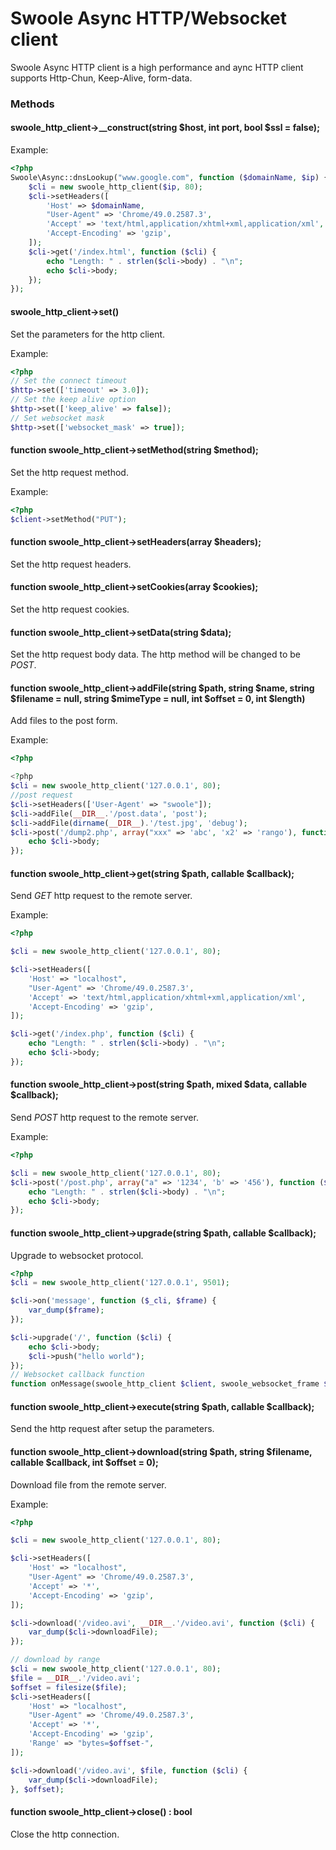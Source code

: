 # Swoole Async HTTP/Websocket client

Swoole Async HTTP client is a high performance and aync HTTP client supports Http-Chun, Keep-Alive, form-data.

### Methods

#### swoole_http_client->__construct(string $host, int port, bool $ssl = false);

Example:

``` php
<?php
Swoole\Async::dnsLookup("www.google.com", function ($domainName, $ip) {
    $cli = new swoole_http_client($ip, 80);
    $cli->setHeaders([
        'Host' => $domainName,
        "User-Agent" => 'Chrome/49.0.2587.3',
        'Accept' => 'text/html,application/xhtml+xml,application/xml',
        'Accept-Encoding' => 'gzip',
    ]);
    $cli->get('/index.html', function ($cli) {
        echo "Length: " . strlen($cli->body) . "\n";
        echo $cli->body;
    });
});
```

#### swoole_http_client->set()

Set the parameters for the http client.

Example:

``` php
<?php
// Set the connect timeout
$http->set(['timeout' => 3.0]);
// Set the keep alive option
$http->set(['keep_alive' => false]);
// Set websocket mask
$http->set(['websocket_mask' => true]);
```

#### function swoole_http_client->setMethod(string $method);

Set the http request method.

Example:

``` php
<?php
$client->setMethod("PUT");
```

#### function swoole_http_client->setHeaders(array $headers);

Set the http request headers.

#### function swoole_http_client->setCookies(array $cookies);

Set the http request cookies.

#### function swoole_http_client->setData(string $data);

Set the http request body data. The http method will be changed to be *POST*.

#### function swoole_http_client->addFile(string $path, string $name, string $filename = null, string $mimeType = null, int $offset = 0, int $length)

Add files to the post form.

Example:

``` php
<?php

<?php
$cli = new swoole_http_client('127.0.0.1', 80);
//post request
$cli->setHeaders(['User-Agent' => "swoole"]);
$cli->addFile(__DIR__.'/post.data', 'post');
$cli->addFile(dirname(__DIR__).'/test.jpg', 'debug');
$cli->post('/dump2.php', array("xxx" => 'abc', 'x2' => 'rango'), function ($cli) {
    echo $cli->body;
});
```

#### function swoole_http_client->get(string $path, callable $callback);

Send *GET* http request to the remote server.

Example:

``` php
<?php

$cli = new swoole_http_client('127.0.0.1', 80);

$cli->setHeaders([
    'Host' => "localhost",
    "User-Agent" => 'Chrome/49.0.2587.3',
    'Accept' => 'text/html,application/xhtml+xml,application/xml',
    'Accept-Encoding' => 'gzip',
]);

$cli->get('/index.php', function ($cli) {
    echo "Length: " . strlen($cli->body) . "\n";
    echo $cli->body;
});
```

#### function swoole_http_client->post(string $path, mixed $data, callable $callback);

Send *POST* http request to the remote server.

Example:

``` php
<?php

$cli = new swoole_http_client('127.0.0.1', 80); 
$cli->post('/post.php', array("a" => '1234', 'b' => '456'), function ($cli) {
    echo "Length: " . strlen($cli->body) . "\n";
    echo $cli->body;
});
```

#### function swoole_http_client->upgrade(string $path, callable $callback);

Upgrade to websocket protocol.

``` php
<?php
$cli = new swoole_http_client('127.0.0.1', 9501);

$cli->on('message', function ($_cli, $frame) {
    var_dump($frame);
});

$cli->upgrade('/', function ($cli) {
    echo $cli->body;
    $cli->push("hello world");
});
// Websocket callback function
function onMessage(swoole_http_client $client, swoole_websocket_frame $frame);
```

#### function swoole_http_client->execute(string $path, callable $callback);

Send the http request after setup the parameters.

#### function swoole_http_client->download(string $path, string $filename, callable $callback, int $offset = 0);

Download file from the remote server.

Example:

``` php
<?php

$cli = new swoole_http_client('127.0.0.1', 80);

$cli->setHeaders([
    'Host' => "localhost",
    "User-Agent" => 'Chrome/49.0.2587.3',
    'Accept' => '*',
    'Accept-Encoding' => 'gzip',
]);

$cli->download('/video.avi', __DIR__.'/video.avi', function ($cli) {
    var_dump($cli->downloadFile);
});

// download by range
$cli = new swoole_http_client('127.0.0.1', 80);
$file = __DIR__.'/video.avi';
$offset = filesize($file);
$cli->setHeaders([
    'Host' => "localhost",
    "User-Agent" => 'Chrome/49.0.2587.3',
    'Accept' => '*',
    'Accept-Encoding' => 'gzip',
    'Range' => "bytes=$offset-",
]);

$cli->download('/video.avi', $file, function ($cli) {
    var_dump($cli->downloadFile);
}, $offset);
```

#### function swoole_http_client->close() : bool

Close the http connection.






